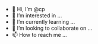 - 👋 Hi, I’m @cp
- 👀 I’m interested in ...
- 🌱 I’m currently learning ...
- 💞️ I’m looking to collaborate on ...
- 📫 How to reach me ...

<!---
mkabxks/mkabxks is a ✨ special ✨ repository because its `README.md` (this file) appears on your GitHub profile.
You can click the Preview link to take a look at your changes.
--->
